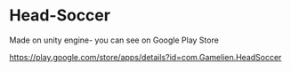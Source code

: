 # Head-Soccer

Made on unity engine- you can see on Google Play Store

https://play.google.com/store/apps/details?id=com.Gamelien.HeadSoccer
